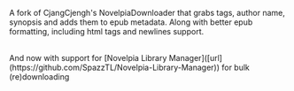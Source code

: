 A fork of CjangCjengh's NovelpiaDownloader that grabs tags, author name, synopsis and adds them to epub metadata. Along with better epub formatting, including html tags and newlines support.

<BR>
And now with support for [Novelpia Library Manager]([url](https://github.com/SpazzTL/Novelpia-Library-Manager)) for bulk (re)downloading
